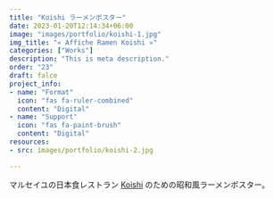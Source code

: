 ```yaml
---
title: "Koishi ラーメンポスター"
date: 2023-01-20T12:14:34+06:00
image: "images/portfolio/koishi-1.jpg"
img_title: "« Affiche Ramen Koishi »"
categories: ["Works"]
description: "This is meta description."
order: "23"
draft: falce
project_info:
- name: "Format"
  icon: "fas fa-ruler-combined"
  content: "Digital"
- name: "Support"
  icon: "fas fa-paint-brush"
  content: "Digital"
resources:
- src: images/portfolio/koishi-2.jpg

---
```

マルセイユの日本食レストラン [Koishi](https://www.facebook.com/people/Ko-ishi/100054103395859/) のための昭和風ラーメンポスター。